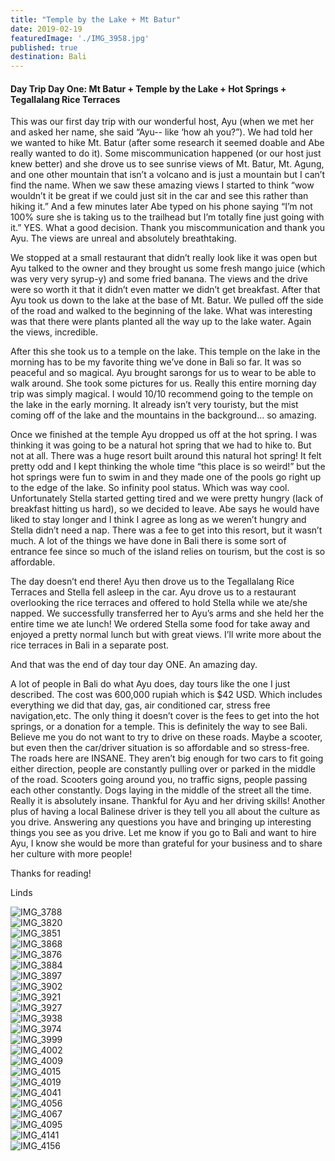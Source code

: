 ```yaml
---
title: "Temple by the Lake + Mt Batur"
date: 2019-02-19
featuredImage: './IMG_3958.jpg'
published: true
destination: Bali
---
```


#### Day Trip Day One: Mt Batur + Temple by the Lake + Hot Springs + Tegallalang Rice Terraces 

This was our first day trip with our wonderful host, Ayu (when we met her and asked her name, she said “Ayu-- like ‘how ah you?”). We had told her we wanted to hike Mt. Batur (after some research it seemed doable and Abe really wanted to do it). Some miscommunication happened (or our host just knew better) and she drove us to see sunrise views of Mt. Batur, Mt. Agung, and one other mountain that isn’t a volcano and is just a mountain but I can’t find the name. When we saw these amazing views I started to think “wow wouldn’t it be great if we could just sit in the car and see this rather than hiking it.” And a few minutes later Abe typed on his phone saying “I’m not 100% sure she is taking us to the trailhead but I’m totally fine just going with it.” YES. What a good decision. Thank you miscommunication and thank you Ayu. The views are unreal and absolutely breathtaking. 

We stopped at a small restaurant that didn’t really look like it was open but Ayu talked to the owner and they brought us some fresh mango juice (which was very very syrup-y) and some fried banana. The views and the drive were so worth it that it didn’t even matter we didn’t get breakfast. After that Ayu took us down to the lake at the base of Mt. Batur. We pulled off the side of the road and walked to the beginning of the lake. What was interesting was that there were plants planted all the way up to the lake water. Again the views, incredible. 

After this she took us to a temple on the lake. This temple on the lake in the morning has to be my favorite thing we’ve done in Bali so far. It was so peaceful and so magical. Ayu brought sarongs for us to wear to be able to walk around. She took some pictures for us. Really this entire morning day trip was simply magical. I would 10/10 recommend going to the temple on the lake in the early morning. It already isn’t very touristy, but the mist coming off of the lake and the mountains in the background… so amazing. 

Once we finished at the temple Ayu dropped us off at the hot spring. I was thinking it was going to be a natural hot spring that we had to hike to. But not at all. There was a huge resort built around this natural hot spring! It felt pretty odd and I kept thinking the whole time “this place is so weird!” but the hot springs were fun to swim in and they made one of the pools go right up to the edge of the lake. So infinity pool status. Which was way cool. Unfortunately Stella started getting tired and we were pretty hungry (lack of breakfast hitting us hard), so we decided to leave. Abe says he would have liked to stay longer and I think I agree as long as we weren’t hungry and Stella didn’t need a nap. There was a fee to get into this resort, but it wasn’t much. A lot of the things we have done in Bali there is some sort of entrance fee since so much of the island relies on tourism, but the cost is so affordable.

The day doesn’t end there! Ayu then drove us to the Tegallalang Rice Terraces and Stella fell asleep in the car. Ayu drove us to a restaurant overlooking the rice terraces and offered to hold Stella while we ate/she napped. We successfully transferred her to Ayu’s arms and she held her the entire time we ate lunch! We ordered Stella some food for take away and enjoyed a pretty normal lunch but with great views. I’ll write more about the rice terraces in Bali in a separate post. 

And that was the end of day tour day ONE. An amazing day. 

A lot of people in Bali do what Ayu does, day tours like the one I just described. The cost was 600,000 rupiah which is $42 USD. Which includes everything we did that day, gas, air conditioned car, stress free navigation,etc. The only thing it doesn’t cover is the fees to get into the hot springs, or a donation for a temple. This is definitely the way to see Bali. Believe me you do not want to try to drive on these roads. Maybe a scooter, but even then the car/driver situation is so affordable and so stress-free. The roads here are INSANE. They aren’t big enough for two cars to fit going either direction, people are constantly pulling over or parked in the middle of the road. Scooters going around you, no traffic signs, people passing each other constantly. Dogs laying in the middle of the street all the time. Really it is absolutely insane. Thankful for Ayu and her driving skills! Another plus of having a local Balinese driver is they tell you all about the culture as you drive. Answering any questions you have and bringing up interesting things you see as you drive. Let me know if you go to Bali and want to hire Ayu, I know she would be more than grateful for your business and to share her culture with more people!

Thanks for reading!

Linds

![IMG_3788](/IMG_3788.jpg)
<br/>
![IMG_3820](/IMG_3820.jpg)
<br/>
![IMG_3851](/IMG_3851.jpg)
<br/>
![IMG_3868](/IMG_3868.jpg)
<br/>
![IMG_3876](/IMG_3876.jpg)
<br/>
![IMG_3884](/IMG_3884.jpg)
<br/>
![IMG_3897](/IMG_3897.jpg)
<br/>
![IMG_3902](/IMG_3902.jpg)
<br/>
![IMG_3921](/IMG_3921.jpg)
<br/>
![IMG_3927](/IMG_3927.jpg)
<br/>
![IMG_3938](/IMG_3938.jpg)
<br/>
![IMG_3974](/IMG_3974.jpg)
<br/>
![IMG_3999](/IMG_3999.jpg)
<br/>
![IMG_4002](/IMG_4002.jpg)
<br/>
![IMG_4009](/IMG_4009.jpg)
<br/>
![IMG_4015](/IMG_4015.jpg)
<br/>
![IMG_4019](/IMG_4019.jpg)
<br/>
![IMG_4041](/IMG_4041.jpg)
<br/>
![IMG_4056](/IMG_4056.jpg)
<br/>
![IMG_4067](/IMG_4067.jpg)
<br/>
![IMG_4095](/IMG_4095.jpg)
<br/>
![IMG_4141](/IMG_4141.jpg)
<br/>
![IMG_4156](/IMG_4156.jpg)
<br/>